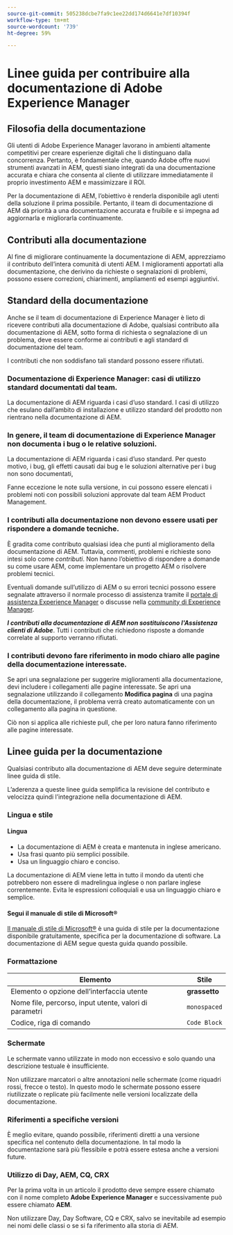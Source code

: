 ```yaml
---
source-git-commit: 505238dcbe7fa9c1ee22dd174d6641e7df10394f
workflow-type: tm+mt
source-wordcount: '739'
ht-degree: 59%

---
```

# Linee guida per contribuire alla documentazione di Adobe Experience Manager

## Filosofia della documentazione

Gli utenti di Adobe Experience Manager lavorano in ambienti altamente competitivi per creare esperienze digitali che li distinguano dalla concorrenza. Pertanto, è fondamentale che, quando Adobe offre nuovi strumenti avanzati in AEM, questi siano integrati da una documentazione accurata e chiara che consenta al cliente di utilizzare immediatamente il proprio investimento AEM e massimizzare il ROI.

Per la documentazione di AEM, l’obiettivo è renderla disponibile agli utenti della soluzione il prima possibile. Pertanto, il team di documentazione di AEM dà priorità a una documentazione accurata e fruibile e si impegna ad aggiornarla e migliorarla continuamente.

## Contributi alla documentazione

Al fine di migliorare continuamente la documentazione di AEM, apprezziamo il contributo dell’intera comunità di utenti AEM. I miglioramenti apportati alla documentazione, che derivino da richieste o segnalazioni di problemi, possono essere correzioni, chiarimenti, ampliamenti ed esempi aggiuntivi.

## Standard della documentazione

Anche se il team di documentazione di Experience Manager è lieto di ricevere contributi alla documentazione di Adobe, qualsiasi contributo alla documentazione di AEM, sotto forma di richiesta o segnalazione di un problema, deve essere conforme ai contributi e agli standard di documentazione del team.

I contributi che non soddisfano tali standard possono essere rifiutati.

### Documentazione di Experience Manager: casi di utilizzo standard documentati dal team.

La documentazione di AEM riguarda i casi d’uso standard. I casi di utilizzo che esulano dall’ambito di installazione e utilizzo standard del prodotto non rientrano nella documentazione di AEM.

### In genere, il team di documentazione di Experience Manager non documenta i bug o le relative soluzioni.

La documentazione di AEM riguarda i casi d’uso standard. Per questo motivo, i bug, gli effetti causati dai bug e le soluzioni alternative per i bug non sono documentati,

Fanne eccezione le note sulla versione, in cui possono essere elencati i problemi noti con possibili soluzioni approvate dal team AEM Product Management.

### I contributi alla documentazione non devono essere usati per rispondere a domande tecniche.

È gradita come contributo qualsiasi idea che punti al miglioramento della documentazione di AEM. Tuttavia, commenti, problemi e richieste sono intesi solo come *contributi*. Non hanno l’obiettivo di rispondere a domande su come usare AEM, come implementare un progetto AEM o risolvere problemi tecnici.

Eventuali domande sull’utilizzo di AEM o su errori tecnici possono essere segnalate attraverso il normale processo di assistenza tramite il [portale di assistenza Experience Manager](https://experienceleague.adobe.com/?support-solution=Experience+Manager&amp;lang=it#home) o discusse nella [community di Experience Manager](https://experienceleaguecommunities.adobe.com/t5/adobe-experience-manager/ct-p/adobe-experience-manager-community?lang=it).

***I contributi alla documentazione di AEM non sostituiscono l&#39;Assistenza clienti di Adobe***. Tutti i contributi che richiedono risposte a domande correlate al supporto verranno rifiutati.

### I contributi devono fare riferimento in modo chiaro alle pagine della documentazione interessate.

Se apri una segnalazione per suggerire miglioramenti alla documentazione, devi includere i collegamenti alle pagine interessate. Se apri una segnalazione utilizzando il collegamento **Modifica pagina** di una pagina della documentazione, il problema verrà creato automaticamente con un collegamento alla pagina in questione.

Ciò non si applica alle richieste pull, che per loro natura fanno riferimento alle pagine interessate.

## Linee guida per la documentazione

Qualsiasi contributo alla documentazione di AEM deve seguire determinate linee guida di stile.

L’aderenza a queste linee guida semplifica la revisione del contributo e velocizza quindi l’integrazione nella documentazione di AEM.

### Lingua e stile

#### Lingua

* La documentazione di AEM è creata e mantenuta in inglese americano.
* Usa frasi quanto più semplici possibile.
* Usa un linguaggio chiaro e conciso.

La documentazione di AEM viene letta in tutto il mondo da utenti che potrebbero non essere di madrelingua inglese o non parlare inglese correntemente. Evita le espressioni colloquiali e usa un linguaggio chiaro e semplice.

#### Segui il manuale di stile di Microsoft®

[Il manuale di stile di Microsoft®](https://learn.microsoft.com/it-it/style-guide/welcome/) è una guida di stile per la documentazione disponibile gratuitamente, specifica per la documentazione di software. La documentazione di AEM segue questa guida quando possibile.

### Formattazione

| Elemento | Stile |
|---|---|
| Elemento o opzione dell’interfaccia utente | **grassetto** |
| Nome file, percorso, input utente, valori di parametri | `monospaced` |
| Codice, riga di comando | ```Code Block``` |

### Schermate

Le schermate vanno utilizzate in modo non eccessivo e solo quando una descrizione testuale è insufficiente.

Non utilizzare marcatori o altre annotazioni nelle schermate (come riquadri rossi, frecce o testo). In questo modo le schermate possono essere riutilizzate o replicate più facilmente nelle versioni localizzate della documentazione.

### Riferimenti a specifiche versioni

È meglio evitare, quando possibile, riferimenti diretti a una versione specifica nel contenuto della documentazione. In tal modo la documentazione sarà più flessibile e potrà essere estesa anche a versioni future.

### Utilizzo di Day, AEM, CQ, CRX

Per la prima volta in un articolo il prodotto deve sempre essere chiamato con il nome completo **Adobe Experience Manager** e successivamente può essere chiamato **AEM**.

Non utilizzare Day, Day Software, CQ e CRX, salvo se inevitabile ad esempio nei nomi delle classi o se si fa riferimento alla storia di AEM.
